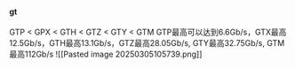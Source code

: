 
#### gt

GTP < GPX < GTH < GTZ < GTY < GTM
GTP最高可以达到6.6Gb/s，GTX最高12.5Gb/s，GTH最高13.1Gb/s，GTZ最高28.05Gb/s, GTY最高32.75Gb/s, GTM最高112Gb/s
![[Pasted image 20250305105739.png]]